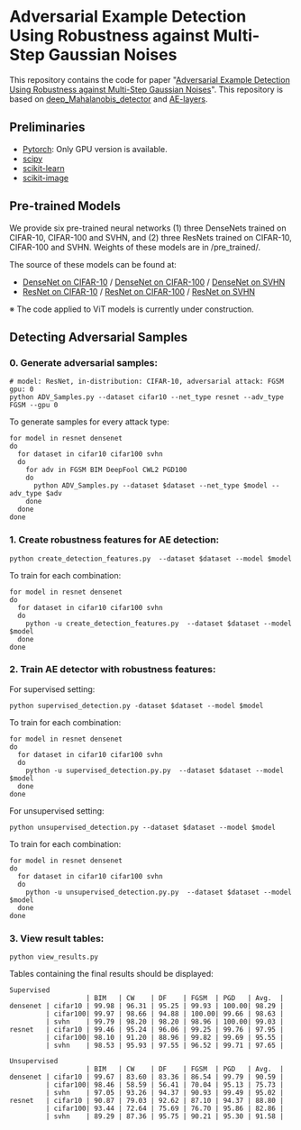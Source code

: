 # Adversarial Example Detection Using Robustness against Multi-Step Gaussian Noises

This repository contains the code for paper "[Adversarial Example Detection Using Robustness against Multi-Step Gaussian Noises](https://dl.acm.org/doi/10.1145/3651781.3651808)". This repository is based on [deep_Mahalanobis_detector](https://github.com/pokaxpoka/deep_Mahalanobis_detector) and [AE-layers](https://github.com/gmum/adversarial_examples_ae_layers/).

## Preliminaries

* [Pytorch](http://pytorch.org/): Only GPU version is available.
* [scipy](https://github.com/scipy/scipy)
* [scikit-learn](http://scikit-learn.org/stable/)
* [scikit-image](https://scikit-image.org/)

## Pre-trained Models
We provide six pre-trained neural networks (1) three DenseNets trained on CIFAR-10, CIFAR-100 and SVHN, and (2) three ResNets trained on CIFAR-10, CIFAR-100 and SVHN. Weights of these models are in /pre_trained/.

The source of these models can be found at:
* [DenseNet on CIFAR-10](https://www.dropbox.com/s/mqove8o9ukfn1ms/densenet_cifar10.pth?dl=0) / [DenseNet on CIFAR-100](https://www.dropbox.com/s/nosj8oblv3y8tbf/densenet_cifar100.pth?dl=0) / [DenseNet on SVHN](https://www.dropbox.com/s/9ol1h2tb3xjdpp1/densenet_svhn.pth?dl=0)
* [ResNet on CIFAR-10](https://www.dropbox.com/s/ynidbn7n7ccadog/resnet_cifar10.pth?dl=0) / [ResNet on CIFAR-100](https://www.dropbox.com/s/yzfzf4bwqe4du6w/resnet_cifar100.pth?dl=0) / [ResNet on SVHN](https://www.dropbox.com/s/uvgpgy9pu7s9ps2/resnet_svhn.pth?dl=0)

※ The code applied to ViT models is currently under construction.

## Detecting Adversarial Samples

### 0. Generate adversarial samples:
```
# model: ResNet, in-distribution: CIFAR-10, adversarial attack: FGSM  gpu: 0
python ADV_Samples.py --dataset cifar10 --net_type resnet --adv_type FGSM --gpu 0
```

To generate samples for every attack type:
```
for model in resnet densenet
do
  for dataset in cifar10 cifar100 svhn
  do
    for adv in FGSM BIM DeepFool CWL2 PGD100
    do
      python ADV_Samples.py --dataset $dataset --net_type $model --adv_type $adv
    done
  done
done
```

### 1. Create robustness features for AE detection:
```
python create_detection_features.py  --dataset $dataset --model $model
```

To train for each combination:
```
for model in resnet densenet
do
  for dataset in cifar10 cifar100 svhn
  do
    python -u create_detection_features.py  --dataset $dataset --model $model
  done
done
```

### 2. Train AE detector with robustness features:

For supervised setting:
```
python supervised_detection.py -dataset $dataset --model $model 
```

To train for each combination:
```
for model in resnet densenet
do
  for dataset in cifar10 cifar100 svhn
  do
    python -u supervised_detection.py.py  --dataset $dataset --model $model
  done
done
```

For unsupervised setting:
```
python unsupervised_detection.py --dataset $dataset --model $model
```

To train for each combination:
```
for model in resnet densenet
do
  for dataset in cifar10 cifar100 svhn
  do
    python -u unsupervised_detection.py.py  --dataset $dataset --model $model
  done
done
```


### 3. View result tables:
```
python view_results.py
```

Tables containing the final results should be displayed:
```
Supervised
                   | BIM   | CW    | DF    | FGSM  | PGD   | Avg.  | 
densenet | cifar10 | 99.98 | 96.31 | 95.25 | 99.93 | 100.00| 98.29 | 
         | cifar100| 99.97 | 98.66 | 94.88 | 100.00| 99.66 | 98.63 | 
         | svhn    | 99.79 | 98.20 | 98.20 | 98.96 | 100.00| 99.03 | 
resnet   | cifar10 | 99.46 | 95.24 | 96.06 | 99.25 | 99.76 | 97.95 | 
         | cifar100| 98.10 | 91.20 | 88.96 | 99.82 | 99.69 | 95.55 | 
         | svhn    | 98.53 | 95.93 | 97.55 | 96.52 | 99.71 | 97.65 | 
```

```
Unsupervised
                   | BIM   | CW    | DF    | FGSM  | PGD   | Avg.  | 
densenet | cifar10 | 99.67 | 83.60 | 83.36 | 86.54 | 99.79 | 90.59 | 
         | cifar100| 98.46 | 58.59 | 56.41 | 70.04 | 95.13 | 75.73 | 
         | svhn    | 97.05 | 93.26 | 94.37 | 90.93 | 99.49 | 95.02 | 
resnet   | cifar10 | 90.87 | 79.03 | 92.62 | 87.10 | 94.37 | 88.80 | 
         | cifar100| 93.44 | 72.64 | 75.69 | 76.70 | 95.86 | 82.86 | 
         | svhn    | 89.29 | 87.36 | 95.75 | 90.21 | 95.30 | 91.58 | 
```


